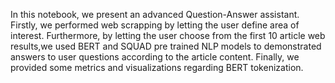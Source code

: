 In this notebook, we present an advanced Question-Answer assistant. Firstly, we performed web scrapping by letting the user define area of interest.
Furthermore, by letting the user choose from the first 10 article web results,we used  BERT and SQUAD pre trained NLP models to  demonstrated  answers to user questions according to the article content.
Finally, we provided some metrics and visualizations regarding BERT tokenization.
